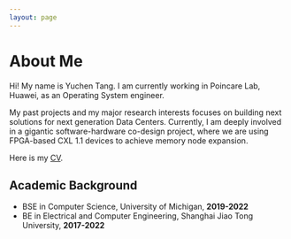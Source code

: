 ```yaml
---
layout: page
---
```


# About Me

Hi! My name is Yuchen Tang. I am currently working in Poincare Lab, Huawei, as an Operating System engineer.

My past projects and my major research interests focuses on building next solutions for next generation Data Centers. Currently, I am deeply involved in a gigantic software-hardware co-design project, where we are using FPGA-based CXL 1.1 devices to achieve memory node expansion.

Here is my [CV](files/YuchenTang.pdf).

## Academic Background

- BSE in Computer Science, University of Michigan, **2019-2022**
- BE in Electrical and Computer Engineering, Shanghai Jiao Tong University, **2017-2022**
